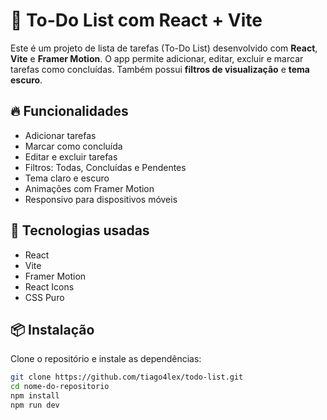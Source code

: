 # 📝 To-Do List com React + Vite

Este é um projeto de lista de tarefas (To-Do List) desenvolvido com **React**, **Vite** e **Framer Motion**. O app permite adicionar, editar, excluir e marcar tarefas como concluídas. Também possui **filtros de visualização** e **tema escuro**.

## 🔥 Funcionalidades

- Adicionar tarefas
- Marcar como concluída
- Editar e excluir tarefas
- Filtros: Todas, Concluídas e Pendentes
- Tema claro e escuro
- Animações com Framer Motion
- Responsivo para dispositivos móveis

## 🚀 Tecnologias usadas

- React
- Vite
- Framer Motion
- React Icons
- CSS Puro

## 📦 Instalação

Clone o repositório e instale as dependências:

```bash
git clone https://github.com/tiago4lex/todo-list.git
cd nome-do-repositorio
npm install
npm run dev
